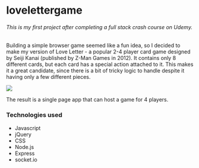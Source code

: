 # lovelettergame

###### This is my first project after completing a full stack crash course on Udemy. 

Building a simple browser game seemed like a fun idea, so I decided to make my version of Love Letter - a popular 2-4 player card game designed by Seiji Kanai (published by Z-Man Games in 2012). It contains only 8 different cards, but each card has a special action attached to it. This makes it a great candidate, since there is a bit of tricky logic to handle despite it having only a few different pieces. 

![](LoveLetter.gif)




The result is a single page app that can host a game for 4 players. 

### Technologies used

- Javascript
- jQuery
- CSS
- Node.js
- Express
- socket.io
